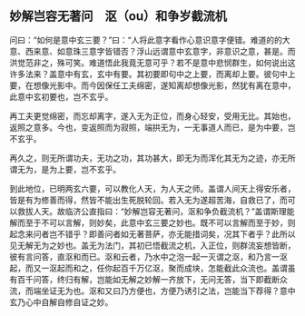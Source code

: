 ##  妙解岂容无著问　沤（ou）和争岁截流机

问曰：“如何是意中玄三要？”曰：“人将此意字看作心意识意字便错。难道的的大意、西来意、如意珠三意字皆错否？浮山远谓意中玄意字，非意识之意，甚是。而洪觉范非之，殊可笑。难道悟此我竟无意可乎？若不是意中悲悯群生，如何说出这许多法来？盖意中有玄，玄中有要。其初要即句中之上要，而离却上要。彼句中上要，在想像光影中。而今因保任工夫绵密，遂知离却想像光影，然犹有离在意中，此意中玄初要也，岂不玄乎。

再工夫更觉绵密，而忘却离字，遂入无为正位，而身心轻安，受用无比。其始也，返照之意多。今也，变返照而为寂照，端拱无为，一无事道人而已，是为中要，岂不玄乎。

再久之，则无所谓功夫，无功之功，其功甚大，即无为而浑化其无为之迹，亦无所谓无为，是为上要，岂不玄乎。

到此地位，已明两玄六要，可以教化人天，为人天之师。盖谓人间天上得安乐者，皆是有为修善而得，然皆不能出生死脱轮回。若入无为遂超苦海，自救已了，而可以救拔人天。故临济公直指曰：“妙解岂容无著问，沤和争负截流机？”盖谓斯理能解而至于不可以言解，则妙矣，此意中玄三要之妙也。既不可以言解而至于妙，则起念来问者岂不错乎？即善问者如无著菩萨，亦无能措词矣，况其下者乎？此所以见无解无为之妙也。盖无为法门，其初已悟截流之机，入正位，则群流妄想皆断，彼有言问答，直沤和而已。沤和云者，乃水中之泡一起一灭谓之沤，和乃言一沤起，而又一沤起而和之，任你起百千万亿沤，聚而成块，怎能截此众流也。盖谓虽有百千问答，终归有解，岂能如无解之妙解一齐放下，无问无答，当下即截断众流，而端坐证无为也。沤和又曰乃方便也，方便乃诱引之法，岂能当下荐得？意中玄乃心中自解自修自证之妙。
